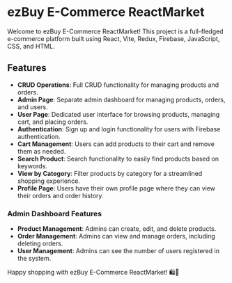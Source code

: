 # ezBuy E-Commerce ReactMarket

Welcome to ezBuy E-Commerce ReactMarket! This project is a full-fledged e-commerce platform built using React, Vite, Redux, Firebase, JavaScript, CSS, and HTML.

## Features

- **CRUD Operations**: Full CRUD functionality for managing products and orders.
- **Admin Page**: Separate admin dashboard for managing products, orders, and users.
- **User Page**: Dedicated user interface for browsing products, managing cart, and placing orders.
- **Authentication**: Sign up and login functionality for users with Firebase authentication.
- **Cart Management**: Users can add products to their cart and remove them as needed.
- **Search Product**: Search functionality to easily find products based on keywords.
- **View by Category**: Filter products by category for a streamlined shopping experience.
- **Profile Page**: Users have their own profile page where they can view their orders and order history.

### Admin Dashboard Features

- **Product Management**: Admins can create, edit, and delete products.
- **Order Management**: Admins can view and manage orders, including deleting orders.
- **User Management**: Admins can see the number of users registered in the system.


Happy shopping with ezBuy E-Commerce ReactMarket! 🛍️🚀
